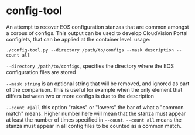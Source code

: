 # config-tool
An attempt to recover EOS configuration stanzas that are common amongst a corpus of configs. This output can be used to develop CloudVision Portal configlets, that can be applied at the container level.
usage:

  `./config-tool.py --directory /path/to/configs --mask description --count all`

  `--directory /path/to/configs`, specifies the directory where the EOS configuration files are stored

  `--mask string` is an optional string that will be removed, and ignored as part of the comparison. This is useful for example when the only element that differs between two or more configs is due to the description

  `--count #|all` this option "raises" or "lowers" the bar of what a "common match" means. Higher number here will mean that the stanza must appear at least the number of times specified in `--count`. `--count all` means the stanza must appear in all config files to be counted as a common match.
